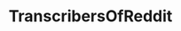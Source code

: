 ---
title: TranscribersOfReddit
crosslinks:
- ToR_Archive
- ScottishPeopleTwitter
- meirl
- facepalm
- HFY
- BestOfReports
- videos
- funny
- ihavesex
- gaming
- AskReddit
- woahdude
- gametales
- kierra
- 4chan
- pics
- catpictures
- GetMotivated
- TheoryOfReddit
- confession
---